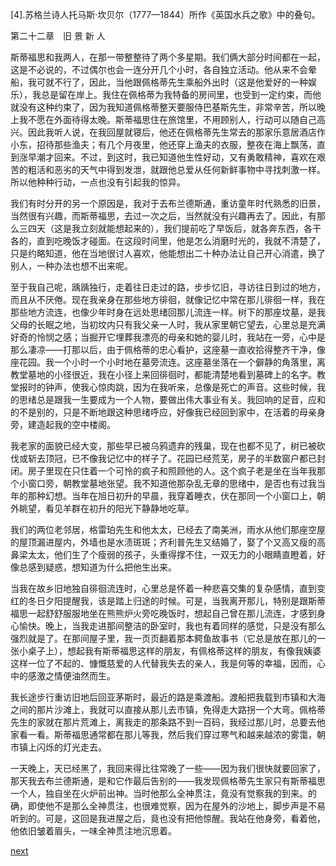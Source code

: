 
[4].苏格兰诗人托马斯·坎贝尔（1777—1844）所作《英国水兵之歌》中的叠句。

第二十二章　旧 景 新 人

斯蒂福思和我两人，在那一带整整待了两个多星期。我们俩大部分时间都在一起，这是不必说的，不过偶尔也会一连分开几个小时，各自独立活动。他从来不会晕船，我可就不行了，因此，当他跟佩格蒂先生乘船外出时（这是他爱好的一种娱乐），我总是留在岸上。我住在佩格蒂为我特备的房间里，也受到一定约束，而他就没有这种约束了，因为我知道佩格蒂整天要服侍巴基斯先生，非常辛苦，所以晚上我不愿在外面待得太晚。斯蒂福思住在旅馆里，不用顾别人，行动可以随自己高兴。因此我听人说，在我回屋就寝后，他还在佩格蒂先生常去的那家乐意居酒店作小东，招待那些渔夫；有几个月夜里，他还穿上渔夫的衣服，整夜在海上飘荡，直到涨早潮才回来。不过，到这时，我已知道他生性好动，又有勇敢精神，喜欢在艰苦的粗活和恶劣的天气中得到发泄，就跟他总爱从任何新鲜事物中寻找刺激一样。所以他种种行动，一点也没有引起我的惊异。

我们有时分开的另一个原因是，我对于去布兰德斯通，重访童年时代熟悉的旧景，当然很有兴趣，而斯蒂福思，去过一次之后，当然就没有兴趣再去了。因此，有那么三四天（这是我立刻就能想起来的），我们提前吃了早饭后，就各奔东西，各干各的，直到吃晚饭才碰面。在这段时间里，他是怎么消磨时光的，我就不清楚了，只是约略知道，他在当地很讨人喜欢，他能想出二十种办法让自己开心消遣，换了别人，一种办法也想不出来呢。

至于我自己呢，踽踽独行，走着往日走过的路，步步忆旧，寻访往日到过的地方，而且从不厌倦。现在我亲身在那些地方徘徊，就像记忆中常在那儿徘徊一样，我在那些地方流连，也像少年时身在远处思绪回那儿流连一样。树下的那座坟墓，是我父母的长眠之地，当初坟内只有我父亲一人时，我从家里朝它望去，心里总是充满好奇的怜悯之感；当掘开它埋葬我漂亮的母亲和她的婴儿时，我站在一旁，心中是那么凄凉——打那以后，由于佩格蒂的忠心看护，这座墓一直收拾得整齐干净，像座花园。我一个小时一个小时地在墓旁流连。这座墓坐落在一个僻静的角落里，离教堂墓地的小径很近，我在小径上来回徘徊时，都能清楚地看到墓碑上的名字。教堂报时的钟声，使我心惊肉跳，因为在我听来，总像是死亡的声音。这些时候，我的思绪总是跟我一生要成为一个人物，要做出伟大事业有关。我回响的足音，应和的不是别的，只是不断地跟这种思绪呼应，好像我已经回到家中，在活着的母亲身旁，建造起我的空中楼阁。

我老家的面貌已经大变，那些早已被乌鸦遗弃的残巢，现在也都不见了，树已被砍伐或斩去顶冠，已不像我记忆中的样子了。花园已经荒芜，房子的半数窗户都已封闭。房子里现在只住着一个可怜的疯子和照顾他的人。这个疯子老是坐在当年我那个小窗口旁，朝教堂墓地张望。我不知道他那杂乱无章的思绪中，是否也有过我当年的那种幻想。当年在旭日初升的早晨，我穿着睡衣，伏在那同一个小窗口上，朝外眺望，看见羊群在初升的阳光下静静地吃草。

我们的两位老邻居，格雷珀先生和他太太，已经去了南美洲，雨水从他们那座空屋的屋顶漏进屋内，外墙也是水渍斑斑；齐利普先生又结婚了，娶了个又高又瘦的高鼻梁太太，他们生了个瘦弱的孩子，头重得撑不住，一双无力的小眼睛直瞪着，好像总感到疑惑，想知道为什么把他生出来。

当我在故乡旧地独自徘徊流连时，心里总是怀着一种悲喜交集的复杂感情，直到变红的冬日夕阳提醒我，该是踏上归途的时候。可是，当我离开那儿，特别是跟斯蒂福思一起舒舒服服地坐在熊熊炉火旁吃晚饭时，想起自己曾在那儿流连，才感到身心愉快。晚上，当我走进那间整洁的卧室时，我也有着同样的感觉，只是没有那么强烈就是了。在那间屋子里，我一页页翻着那本鳄鱼故事书（它总是放在那儿的一张小桌子上），想起我有斯蒂福思这样的朋友，有佩格蒂这样的朋友，有像我姨婆这样一位了不起的、慷慨慈爱的人代替我失去的亲人，我是何等的幸福，因而，心中的感激之情便油然而生。

我长途步行重访旧地后回亚茅斯时，最近的路是乘渡船。渡船把我载到市镇和大海之间的那片沙滩上，我就可以直接从那儿去市镇，免得走大路拐一个大弯。佩格蒂先生的家就在那片荒滩上，离我走的那条路不到一百码，我经过那儿时，总要去他家看一看。斯蒂福思通常都在那儿等我，然后我们穿过寒气和越来越浓的雾霭，朝市镇上闪烁的灯光走去。

一天晚上，天已经黑了，我回来得比往常晚了一些——因为我们很快就要回家了，那天我去布兰德斯通，是和它作最后告别的——我发现佩格蒂先生家只有斯蒂福思一个人，独自坐在火炉前出神。当时他那么全神贯注，竟没有觉察我的到来。的确，即使他不是那么全神贯注，也很难觉察，因为在屋外的沙地上，脚步声是不易听到的。可是，这回是我进屋之后，竟也没有把他惊醒。我站在他身旁，看着他，他依旧皱着眉头，一味全神贯注地沉思着。

[next](page286)